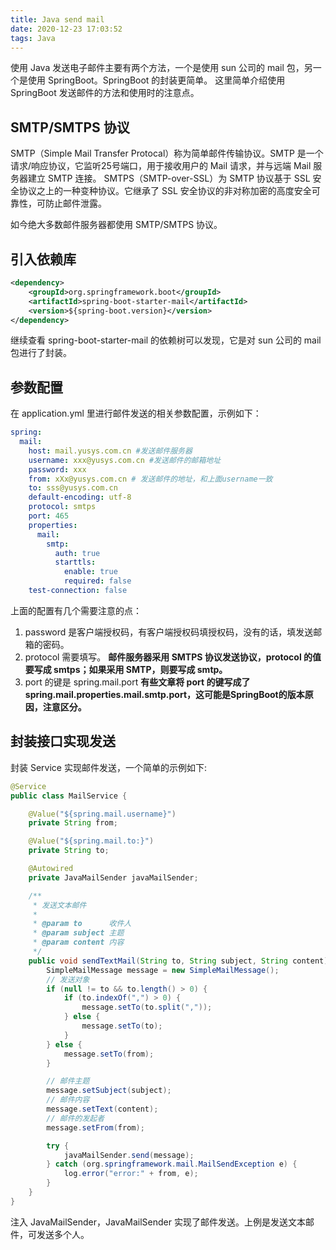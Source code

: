 ```yaml
---
title: Java send mail
date: 2020-12-23 17:03:52
tags: Java
---
```


使用 Java 发送电子邮件主要有两个方法，一个是使用 sun 公司的 mail 包，另一个是使用 SpringBoot。SpringBoot 的封装更简单。
这里简单介绍使用 SpringBoot 发送邮件的方法和使用时的注意点。

## SMTP/SMTPS 协议

SMTP（Simple Mail Transfer Protocal）称为简单邮件传输协议。SMTP 是一个请求/响应协议，它监听25号端口，用于接收用户的 Mail 请求，并与远端 Mail 服务器建立 SMTP 连接。
SMTPS（SMTP-over-SSL）为 SMTP 协议基于 SSL 安全协议之上的一种变种协议。它继承了 SSL 安全协议的非对称加密的高度安全可靠性，可防止邮件泄露。

如今绝大多数邮件服务器都使用 SMTP/SMTPS 协议。

## 引入依赖库

```xml
<dependency>
    <groupId>org.springframework.boot</groupId>
    <artifactId>spring-boot-starter-mail</artifactId>
    <version>${spring-boot.version}</version>
</dependency>
```

继续查看 spring-boot-starter-mail 的依赖树可以发现，它是对 sun 公司的 mail 包进行了封装。

## 参数配置

在 application.yml 里进行邮件发送的相关参数配置，示例如下：

```yml
spring:
  mail:
    host: mail.yusys.com.cn #发送邮件服务器
    username: xxx@yusys.com.cn #发送邮件的邮箱地址
    password: xxx
    from: xXx@yusys.com.cn # 发送邮件的地址，和上面username一致
    to: sss@yusys.com.cn
    default-encoding: utf-8
    protocol: smtps
    port: 465
    properties:
      mail:
        smtp:
          auth: true
          starttls:
            enable: true
            required: false
    test-connection: false
```

上面的配置有几个需要注意的点：

1. password 是客户端授权码，有客户端授权码填授权码，没有的话，填发送邮箱的密码。
2. protocol 需要填写。
   **邮件服务器采用 SMTPS 协议发送协议，protocol 的值要写成 smtps；如果采用 SMTP，则要写成 smtp。**
3. port 的键是 spring.mail.port
   **有些文章将 port 的键写成了 spring.mail.properties.mail.smtp.port，这可能是SpringBoot的版本原因，注意区分。**

## 封装接口实现发送

封装 Service 实现邮件发送，一个简单的示例如下:

```Java
@Service
public class MailService {

    @Value("${spring.mail.username}")
    private String from;

    @Value("${spring.mail.to:}")
    private String to;

    @Autowired
    private JavaMailSender javaMailSender;

    /**
     * 发送文本邮件
     *
     * @param to      收件人
     * @param subject 主题
     * @param content 内容
     */
    public void sendTextMail(String to, String subject, String content) {
        SimpleMailMessage message = new SimpleMailMessage();
        // 发送对象
        if (null != to && to.length() > 0) {
            if (to.indexOf(",") > 0) {
                message.setTo(to.split(","));
            } else {
                message.setTo(to);
            }
        } else {
            message.setTo(from);
        }

        // 邮件主题
        message.setSubject(subject);
        // 邮件内容
        message.setText(content);
        // 邮件的发起者
        message.setFrom(from);

        try {
            javaMailSender.send(message);
        } catch (org.springframework.mail.MailSendException e) {
            log.error("error:" + from, e);
        }
    }
}
```

注入 JavaMailSender，JavaMailSender 实现了邮件发送。上例是发送文本邮件，可发送多个人。
